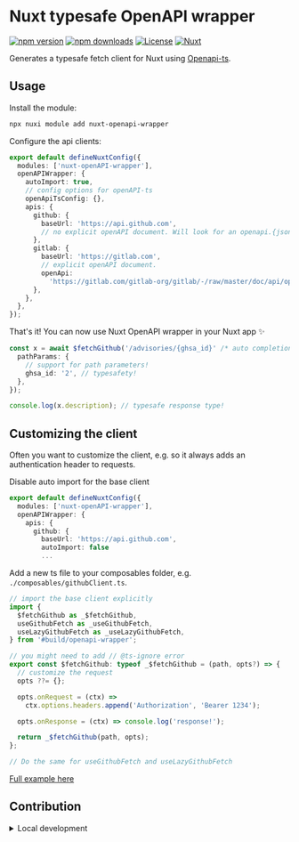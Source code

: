 <!--
Get your module up and running quickly.

Find and replace all on all files (CMD+SHIFT+F):
- Name: Nuxt OpenAPI wrapper
- Package name: nuxt-openAPI-wrapper
- Description: My new Nuxt module
-->

# Nuxt typesafe OpenAPI wrapper

[![npm version][npm-version-src]][npm-version-href]
[![npm downloads][npm-downloads-src]][npm-downloads-href]
[![License][license-src]][license-href]
[![Nuxt][nuxt-src]][nuxt-href]

Generates a typesafe fetch client for Nuxt using [Openapi-ts](https://github.com/openapi-ts/openapi-typescript).

<!-- - [✨ &nbsp;Release Notes](/CHANGELOG.md) -->
  <!-- - [🏀 Online playground](https://stackblitz.com/github/your-org/nuxt-openAPI-wrapper?file=playground%2Fapp.vue) -->
  <!-- - [📖 &nbsp;Documentation](https://example.com) -->

## Usage

Install the module:

```bash
npx nuxi module add nuxt-openapi-wrapper
```

Configure the api clients:

```ts
export default defineNuxtConfig({
  modules: ['nuxt-openAPI-wrapper'],
  openAPIWrapper: {
    autoImport: true,
    // config options for openAPI-ts
    openApiTsConfig: {},
    apis: {
      github: {
        baseUrl: 'https://api.github.com',
        // no explicit openAPI document. Will look for an openapi.{json,yaml} in the ./openapi/github directory
      },
      gitlab: {
        baseUrl: 'https://gitlab.com',
        // explicit openAPI document.
        openApi:
          'https://gitlab.com/gitlab-org/gitlab/-/raw/master/doc/api/openapi/openapi.yaml?inline=false',
      },
    },
  },
});
```

That's it! You can now use Nuxt OpenAPI wrapper in your Nuxt app ✨

```ts
const x = await $fetchGithub('/advisories/{ghsa_id}' /* auto completion! */, {
  pathParams: {
    // support for path parameters!
    ghsa_id: '2', // typesafety!
  },
});

console.log(x.description); // typesafe response type!
```

## Customizing the client

Often you want to customize the client, e.g. so it always adds an authentication header to requests.

Disable auto import for the base client

```ts
export default defineNuxtConfig({
  modules: ['nuxt-openAPI-wrapper'],
  openAPIWrapper: {
    apis: {
      github: {
        baseUrl: 'https://api.github.com',
        autoImport: false
        ...
```

Add a new ts file to your composables folder, e.g. `./composables/githubClient.ts`.

```ts
// import the base client explicitly
import {
  $fetchGithub as _$fetchGithub,
  useGithubFetch as _useGithubFetch,
  useLazyGithubFetch as _useLazyGithubFetch,
} from '#build/openapi-wrapper';

// you might need to add // @ts-ignore error
export const $fetchGithub: typeof _$fetchGithub = (path, opts?) => {
  // customize the request
  opts ??= {};

  opts.onRequest = (ctx) =>
    ctx.options.headers.append('Authorization', 'Bearer 1234');

  opts.onResponse = (ctx) => console.log('response!');

  return _$fetchGithub(path, opts);
};

// Do the same for useGithubFetch and useLazyGithubFetch
```

[Full example here](playground/composables/customGithubFetch.ts)

## Contribution

<details>
  <summary>Local development</summary>
  
  ```bash
  # Install dependencies
  npm install
  
  # Generate type stubs
  npm run dev:prepare
  
  # Develop with the playground
  npm run dev
  
  # Build the playground
  npm run dev:build
  
  # Run ESLint
  npm run lint
  
  # Run Vitest
  npm run test
  npm run test:watch
  
  # Release new version
  npm run release
  ```

</details>

<!-- Badges -->

[npm-version-src]: https://img.shields.io/npm/v/nuxt-openapi-wrapper/latest.svg?style=flat&colorA=020420&colorB=00DC82
[npm-version-href]: https://npmjs.com/package/nuxt-openapi-wrapper
[npm-downloads-src]: https://img.shields.io/npm/dm/nuxt-openapi-wrapper.svg?style=flat&colorA=020420&colorB=00DC82
[npm-downloads-href]: https://npm.chart.dev/nuxt-openapi-wrapper
[license-src]: https://img.shields.io/npm/l/nuxt-openapi-wrapper.svg?style=flat&colorA=020420&colorB=00DC82
[license-href]: https://npmjs.com/package/nuxt-openapi-wrapper
[nuxt-src]: https://img.shields.io/badge/Nuxt-020420?logo=nuxt.js
[nuxt-href]: https://nuxt.com
